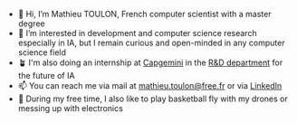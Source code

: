 - 👋 Hi, I’m Mathieu TOULON, French computer scientist with a master degree
- 👀 I’m interested in development and computer science research especially in IA, but I remain curious and open-minded in any computer science field
- 🪴 I'm also doing an internship at [Capgemini](https://www.capgemini.com/fr-fr/) in the [R&D department](https://www.capgemini.com/fr-fr/solutions/recherche-et-innovation/) for the future of IA
- 📫 You can reach me via mail at mathieu.toulon@free.fr or via [LinkedIn](https://www.linkedin.com/in/mathieu-toulon/)
- 🏀 During my free time, I also like to play basketball fly with my drones or messing up with electronics
